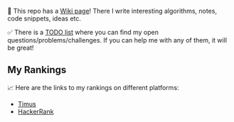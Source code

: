 📜 This repo has a [Wiki page](https://github.com/907th/code-challenges/wiki)!
There I write interesting algorithms, notes, code snippets, ideas etc.

✅ There is a [TODO list](TODO.md) where you can find my open questions/problems/challenges.
If you can help me with any of them, it will be great!

## My Rankings

📈 Here are the links to my rankings on different platforms:

* [Timus](https://acm.timus.ru/author.aspx?id=309777)
* [HackerRank](https://www.hackerrank.com/aychernenkov)
